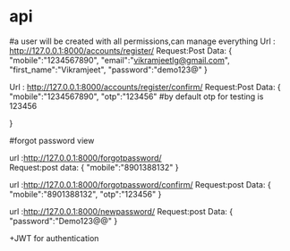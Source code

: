 # api


#a user will be created with all permissions,can manage everything
Url : http://127.0.0.1:8000/accounts/register/
Request:Post
Data:
{
    "mobile":"1234567890",
    "email":"vikramjeetlg@gmail.com",
    "first_name":"Vikramjeet",
    "password":"demo123@"
}

Url : http://127.0.0.1:8000/accounts/register/confirm/
Request:Post
Data:
{
    "mobile":"1234567890",
    "otp":"123456" #by default otp for testing is 123456
   
}


#forgot password view

url :http://127.0.0.1:8000/forgotpassword/    
Request:post
data:
{
    "mobile":"8901388132"
}

url :http://127.0.0.1:8000/forgotpassword/confirm/
Request:post
Data:
{
    "mobile":"8901388132",
    "otp":"123456"
}

url :http://127.0.0.1:8000/newpassword/
Request:post
Data:
{
     "password":"Demo123@@"
}

+JWT for authentication

